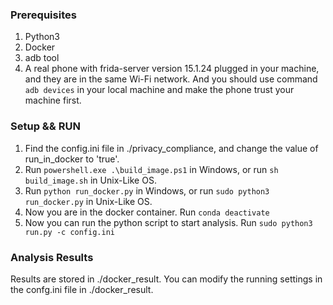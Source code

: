 ### Prerequisites
1. Python3
2. Docker
3. adb tool
4. A real phone with frida-server version 15.1.24 plugged in your machine, and they are in the same Wi-Fi network. And you should use command `adb devices` in your local machine and make the phone trust your machine first.

### Setup && RUN
1. Find the config.ini file in ./privacy_compliance, and change the value of run_in_docker to 'true'.
2. Run `powershell.exe .\build_image.ps1` in Windows, or run `sh build_image.sh` in Unix-Like OS.
3. Run `python run_docker.py` in Windows, or run `sudo python3 run_docker.py` in Unix-Like OS.
4. Now you are in the docker container. Run `conda deactivate`
5. Now you can run the python script to start analysis. Run `sudo python3 run.py -c config.ini`

### Analysis Results
Results are stored in ./docker_result. You can modify the running settings in the confg.ini file in ./docker_result.